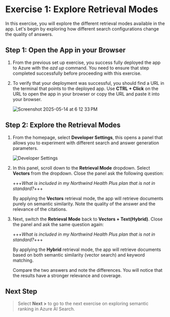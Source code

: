 # Exercise 1: Explore Retrieval Modes

In this exercise, you will explore the different retrieval modes available in the app. Let's begin by exploring how different search configurations change the quality of answers.

## Step 1: Open the App in your Browser

1. From the previous set up exercise, you success fully deployed the app to Azure with the *azd up* command. You need to ensure that step completed successfully before proceeding with this exercise.

1. To verify that your deployment was successful, you should find a URL in the terminal that points to the deployed app. Use **CTRL + Click** on the URL to open the app in your browser or copy the URL and paste it into your browser.

    ![Screenshot 2025-05-14 at 6 12 33 PM](https://github.com/user-attachments/assets/57104952-2e55-434d-a38a-869ede36cb54)

## Step 2: Explore the Retrieval Modes

1. From the homepage, select **Developer Settings**, this opens a panel that allows you to experiment with different search and answer generation parameters.

    ![Developer Settings](https://raw.githubusercontent.com/microsoft/msbuild-lab335-agentic-rag/refs/heads/main/images/developer-settings.png)

1. In this panel, scroll down to the **Retrieval Mode** dropdown. Select **Vectors** from the dropdown. Close the panel ask the following question:

    +++*What is included in my Northwind Health Plus plan that is not in standard?*+++

    By applying the **Vectors** retrieval mode, the app will retrieve documents purely on semantic similarity. Note the quality of the answer and the relevance of the citations.

1. Next, switch the **Retrieval Mode** back to **Vectors + Text(Hybrid)**. Close the panel and ask the same question again:

    +++*What is included in my Northwind Health Plus plan that is not in standard?*+++

    By applying the **Hybrid** retrieval mode, the app will retrieve documents based on both semantic similarity (vector search) and keyword matching.
  
    Compare the two answers and note the differences. You will notice that the results have a stronger relevance and coverage.

## Next Step

> Select **Next >** to go to the next exercise on exploring semantic ranking in Azure AI Search.
